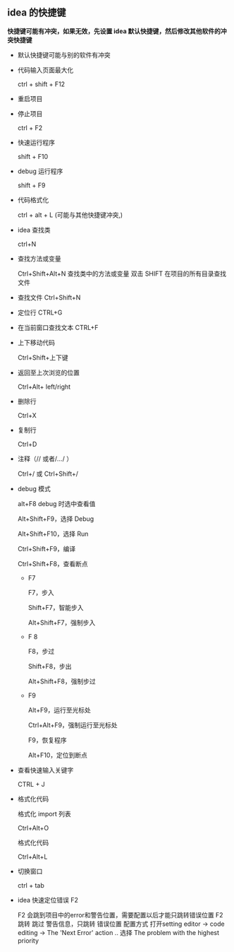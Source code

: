 ## idea 的快捷键

**快捷键可能有冲突，如果无效，先设置 idea 默认快捷键，然后修改其他软件的冲突快捷键**

- 默认快捷键可能与别的软件有冲突

- 代码输入页面最大化

  ctrl + shift + F12

- 重启项目

- 停止项目

  ctrl + F2

- 快速运行程序

  shift + F10

- debug 运行程序

  shift + F9

- 代码格式化

  ctrl + alt + L (可能与其他快捷键冲突,)

- idea 查找类

  ctrl+N

- 查找方法或变量

  Ctrl+Shift+Alt+N 查找类中的方法或变量
  双击 SHIFT 在项目的所有目录查找文件

- 查找文件
  Ctrl+Shift+N
- 定位行
  CTRL+G

- 在当前窗口查找文本
  CTRL+F

- 上下移动代码

  Ctrl+Shift+上下键

- 返回至上次浏览的位置

  Ctrl+Alt+ left/right

- 删除行

  Ctrl+X

- 复制行

  Ctrl+D

- 注释（// 或者/_..._/ ）

  Ctrl+/ 或 Ctrl+Shift+/

- debug 模式

  alt+F8 debug 时选中查看值

  Alt+Shift+F9，选择 Debug

  Alt+Shift+F10，选择 Run

  Ctrl+Shift+F9，编译

  Ctrl+Shift+F8，查看断点

  - F7

    F7，步入

    Shift+F7，智能步入

    Alt+Shift+F7，强制步入

  - F 8

    F8，步过

    Shift+F8，步出

    Alt+Shift+F8，强制步过

  - F9

    Alt+F9，运行至光标处

    Ctrl+Alt+F9，强制运行至光标处

    F9，恢复程序

    Alt+F10，定位到断点

- 查看快速输入关键字

  CTRL + J

- 格式化代码

  格式化 import 列表

  Ctrl+Alt+O

  格式化代码

  Ctrl+Alt+L

- 切换窗口

  ctrl + tab

- idea 快速定位错误 F2 

  F2 会跳到项目中的error和警告位置，需要配置以后才能只跳转错误位置 F2 跳转 跳过 警告信息，只跳转 错误位置
  配置方式 打开setting editor -> code editing -> The 'Next Error' action .. 选择 The problem with the highest priority